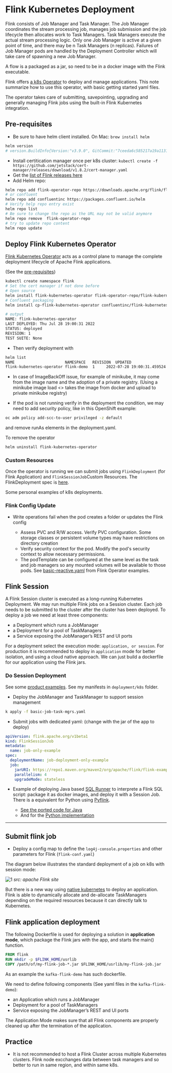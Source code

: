 # Flink Kubernetes Deployment

Flink consists of Job Manager and Task Manager. The Job Manager coordinates the stream processing job, manages job submission and the job lifecycle then allocates work to Task Managers. Task Managers execute the actual stream processing logic. Only one Job Manager is active at a given point of time, and there may be n Task Managers (n replicas).
Failures of Job Manager pods are handled by the Deployment Controller which will take care of spawning a new Job Manager.

A flow is a packaged as a jar, so need to be in a docker image with the Flink executable.

Flink offers [a k8s Operator](https://flink.apache.org/news/2022/04/03/release-kubernetes-operator-0.1.0.html) to deploy and manage applications. This note summarize how to use this operator, with basic getting started yaml files.

The operator takes care of submitting, savepointing, upgrading and generally managing Flink jobs using the built-in Flink Kubernetes integration.

## Pre-requisites

* Be sure to have helm client installed. On Mac: `brew install helm`

```sh
helm version
# version.BuildInfo{Version:"v3.9.0", GitCommit:"7ceeda6c585217a19a1131663d8cd1f7d641b2a7", GitTreeState:"clean", GoVersion:"go1.17.5"}
```

* Install certitication manager once per k8s cluster: `kubectl create -f https://github.com/jetstack/cert-manager/releases/download/v1.8.2/cert-manager.yaml`
* Get the [list of Flink releases here](https://downloads.apache.org/flink/)
* Add Helm repo: 

```sh
helm repo add flink-operator-repo https://downloads.apache.org/flink/flink-kubernetes-operator-1.9.0
# or confluent
helm repo add confluentinc https://packages.confluent.io/helm
# Verify help repo entry exist
helm repo list
# Be sure to change the repo as the URL may not be valid anymore
helm repo remove  flink-operator-repo
# try to update repo content
helm repo update
```

## Deploy Flink Kubernetes Operator

[Flink Kubernetes Operator](https://nightlies.apache.org/flink/flink-kubernetes-operator-docs-stable/) acts as a control plane to manage the complete deployment lifecycle of Apache Flink applications.

(See the [pre-requisites](https://nightlies.apache.org/flink/flink-kubernetes-operator-docs-stable/docs/try-flink-kubernetes-operator/quick-start/))
```sh
kubectl create namespace flink
# Set the cert manager if not done before
# Open source
helm install flink-kubernetes-operator flink-operator-repo/flink-kubernetes-operator
# Confluent packaging
helm install cp-flink-kubernetes-operator confluentinc/flink-kubernetes-operator  --set webhook.create=false

# output
NAME: flink-kubernetes-operator
LAST DEPLOYED: Thu Jul 28 19:00:31 2022
STATUS: deployed
REVISION: 1
TEST SUITE: None
```

* Then verify deployment with 

```sh
helm list
NAME                      NAMESPACE   REVISION  UPDATED                            STATUS  CHART APP VERSION
flink-kubernetes-operator flink-demo  1    	2022-07-28 19:00:31.459524 -0700 PDT	deployed flink-kubernetes-operator-1.0.1	1.0.1
```

* In case of ImageBackOff issue, for example of minikube, it may come from the image name and the adoption of a private registry. (Using a minikube image load <> takes the image from docker and upload to private minikube registry)

* If the pod is not running verify in the deployment the condition, we may need to add security policy, like in this OpenShift example:

```sh
oc adm policy add-scc-to-user privileged -z default
```

and remove runAs elements in the deployment.yaml.

To remove the operator

```sh
helm uninstall flink-kubernetes-operator
```

### Custom Resources

Once the operator is running we can submit jobs using  `FlinkDeployment` (for Flink Application) and `FlinkSessionJob`Custom Resources.
The FlinkDeployment spec is [here](https://nightlies.apache.org/flink/flink-kubernetes-operator-docs-release-1.10/docs/custom-resource/overview/#flinkdeployment-spec-overview).

Some personal examples of k8s deployments.

### Flink Config Update

* Write operations fail when the pod creates a folder or updates the Flink config

  * Assess PVC and R/W access. Verify PVC configuration. Some storage classes or persistent volume types may have restrictions on directory creation
  * Verify security context for the pod. Modify the pod's security context to allow necessary permissions.
  * The podTemplate can be configured at the same level as the task and job managers so any mounted volumes will be available to those pods. See [basic-reactive.yaml](https://github.com/apache/flink-kubernetes-operator/blob/main/examples/basic-reactive.yaml) from Flink Operator examples.

## Flink Session

A Flink Session cluster is executed as a long-running Kubernetes Deployment. We may run multiple Flink jobs on a Session cluster. Each job needs to be submitted to the cluster after the cluster has been deployed.
To deploy a job we need at least three components:

* a Deployment which runs a JobManager
* a Deployment for a pool of TaskManagers
* a Service exposing the JobManager’s REST and UI ports


For a deployment select the execution mode: `application, or session`. For production it is recommended to deploy in `application` mode for better isolation, and using a cloud native approach. We can just build a dockerfile for our application using the Flink jars.

### Do Session Deployment

See some [product examples](https://github.com/apache/flink-kubernetes-operator/tree/main/examples). See my manifests in `deployment/k8s` folder.

* Deploy the JobManager and TaskManager to support session management

```sh
k apply -f basic-job-task-mgrs.yaml 
```

* Submit jobs with dedicated yaml: (change with the jar of the app to deploy)

```yaml
apiVersion: flink.apache.org/v1beta1
kind: FlinkSessionJob
metadata:
  name: job-only-example
spec:
  deploymentName: job-deployment-only-example
  job:
    jarURI: https://repo1.maven.org/maven2/org/apache/flink/flink-examples-streaming_2.12/1.16.1/flink-examples-streaming_2.12-1.16.1-TopSpeedWindowing.jar
    parallelism: 4
    upgradeMode: stateless
```

* Example of deploying Java based [SQL Runner](https://github.com/apache/flink-kubernetes-operator/blob/main/examples/flink-sql-runner-example/README.md) to interprete a Flink SQL script: package it as docker images, and deploy it with a Session Job. There is a equivalent for Python using [Pyflink](https://nightlies.apache.org/flink/flink-docs-release-1.18/docs/dev/python/overview/).

    * [See the ported code for Java](https://github.com/jbcodeforce/flink-studies/tree/master/flink-sql-demos/sql-runner)
    * And for the [Python implementation](https://github.com/jbcodeforce/flink-studies/tree/master/flink-sql-demos/flink-python-sql-runner)



---

## Submit flink job

* Deploy a config map to define the `log4j-console.properties` and other parameters for Flink (`flink-conf.yaml`)


The diagram below illustrates the standard deployment of a job on k8s with session mode:

 ![1](https://ci.apache.org/projects/flink/flink-docs-release-1.14/fig/FlinkOnK8s.svg)
 *src: apache Flink site*
 
But there is a new way using [native kubernetes](https://ci.apache.org/projects/flink/flink-docs-release-1.14/deployment/resource-providers/native_kubernetes.html) to deploy an application. Flink is able to dynamically allocate and de-allocate TaskManagers depending on the required resources because it can directly talk to Kubernetes.

## Flink application deployment

The following Dockerfile is used for deploying a solution in **application mode**, which package the Flink jars with the app, and starts the main() function.

```dockerfile
FROM flink
RUN mkdir -p $FLINK_HOME/usrlib
COPY /path/of/my-flink-job-*.jar $FLINK_HOME/usrlib/my-flink-job.jar
```

As an example the `kafka-flink-demo` has such dockerfile.

We need to define following components (See yaml files in the `kafka-flink-demo`):

* an Application which runs a JobManager
* Deployment for a pool of TaskManagers
* Service exposing the JobManager’s REST and UI ports

The Application Mode makes sure that all Flink components are properly cleaned up after the termination of the application.

## Practice

* It is not recommended to host a Flink Cluster across multiple Kubernetes clusters. Flink node excchanges data between task managers and so better to run in same region, and within same k8s. 